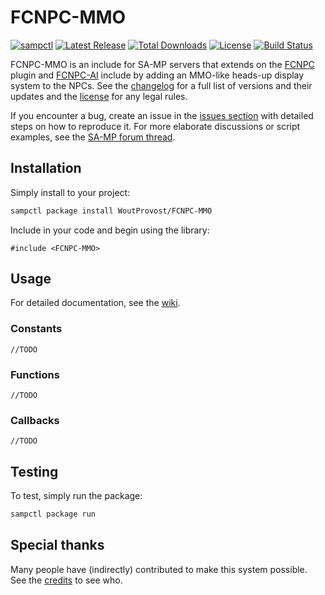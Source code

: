 # FCNPC-MMO
[![sampctl](https://img.shields.io/badge/sampctl-FCNPC--MMO-2f2f2f.svg?style=for-the-badge)](https://github.com/WoutProvost/FCNPC-MMO)
[![Latest Release](https://img.shields.io/github/release/WoutProvost/FCNPC-MMO.svg?label=latest%20release)](https://github.com/WoutProvost/FCNPC-MMO/releases)
[![Total Downloads](https://img.shields.io/github/downloads/WoutProvost/FCNPC-MMO/total.svg?label=total%20downloads)](https://www.somsubhra.com/github-release-stats/?username=WoutProvost&repository=FCNPC-MMO)
[![License](https://img.shields.io/github/license/WoutProvost/FCNPC-MMO.svg)](https://github.com/WoutProvost/FCNPC-MMO/blob/master/LICENSE.md)
[![Build Status](https://travis-ci.com/WoutProvost/FCNPC-MMO.svg?branch=master)](https://travis-ci.com/WoutProvost/FCNPC-MMO)

FCNPC-MMO is an include for SA-MP servers that extends on the [FCNPC](https://github.com/ziggi/FCNPC) plugin and [FCNPC-AI](https://github.com/WoutProvost/FCNPC-AI) include by adding an MMO-like heads-up display system to the NPCs. See the [changelog](./CHANGELOG.md) for a full list of versions and their updates and the [license](./LICENSE.md) for any legal rules.

If you encounter a bug, create an issue in the [issues section](../../issues) with detailed steps on how to reproduce it. For more elaborate discussions or script examples, see the [SA-MP forum thread](https://forum.sa-mp.com/showthread.php?p=3733074).

## Installation
Simply install to your project:
```bash
sampctl package install WoutProvost/FCNPC-MMO
```

Include in your code and begin using the library:
```pawn
#include <FCNPC-MMO>
```

## Usage
For detailed documentation, see the [wiki](../../wiki).
### Constants
```pawn
//TODO
```
### Functions
```pawn
//TODO
```
### Callbacks
```pawn
//TODO
```

## Testing
<!--
What sampctl package run does - run unit tests or prompt user to connect as a player.

Whether your library is tested with a simple `main()` and `print`,
unit-tested, or demonstrated via prompting the player to connect, you should
include some basic information for users to try out your code in some way.

Depending on whether your package is tested via in-game "demo tests" or
y_testing unit-tests, you should indicate to readers what to expect below here.
-->
To test, simply run the package:
```bash
sampctl package run
```

## Special thanks
Many people have (indirectly) contributed to make this system possible. See the [credits](./CREDITS.md) to see who.
